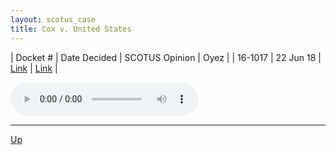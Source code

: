 ```yaml
---
layout: scotus_case
title: Cox v. United States
---
```


| Docket # | Date Decided | SCOTUS Opinion | Oyez |
| 16-1017 | 22 Jun 18 | [Link](https://www.supremecourt.gov/opinions/preliminaryprint/585US1PP_final.pdf#page=544) | [Link](https://www.oyez.org/cases/2017/16-1017) |

<audio controls>
   <source src='./resources/16-1017.mp3' type='audio/mpeg'>
</audio>

<object data='./resources/16-1017.pdf' type='application/pdf'></object>

---

[Up](./README.md)